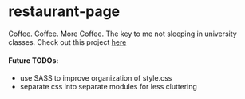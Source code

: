 # restaurant-page
Coffee. Coffee. More Coffee. The key to me not sleeping in university classes. Check out this project [here](https://therealfake.github.io/restaurant-page/)

#### Future TODOs:
- use SASS to improve organization of style.css
- separate css into separate modules for less cluttering